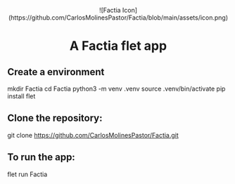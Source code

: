 <p style = 'text-align:center;'>![Factia Icon](https://github.com/CarlosMolinesPastor/Factia/blob/main/assets/icon.png)</p>

# <center>A Factia flet app</center>

## Create a environment
mkdir Factia
cd Factia
python3 -m venv .venv
source .venv/bin/activate
pip install flet

## Clone the repository:
git clone https://github.com/CarlosMolinesPastor/Factia.git

## To run the app:
flet run Factia
```
